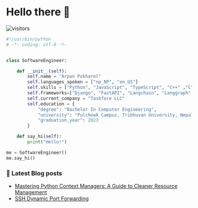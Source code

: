# Hello there 👋

![visitors](https://visitor-badge.laobi.icu/badge?page_id=Naearp777.Naearp777)

```python
#!/usr/bin/python
# -*- coding: utf-8 -*-


class SoftwareEngineer:

    def __init__(self):
        self.name = "Arpan Pokharel"
        self.languages_spoken = ["np_NP", "en_US"]
        self.skills = ["Python", "JavaScript", "TypeScript", "C++" ,"C"]
        self.frameworks=["Django", "FastAPI", "Langchain", "Langgraph", "React", "Next.js", "TailwindCSS", "SASS", "Bootstrap", "React Native"]
        self.current_company = "Taskfore LLC"
        self.education = {
            "degree": "Bachelor In Computer Engineering",
            "university": "Pulchowk Campus, Tribhuvan University, Nepal",
            "graduation_year": 2023
        }

    def say_hi(self):
        print("Hello!")

me = SoftwareEngineer()
me.say_hi()

```

### 📔 Latest Blog posts

- [Mastering Python Context Managers: A Guide to Cleaner Resource Management](https://www.arpanpokharel.com.np/blogs/mastering-python-context-managers)
- [SSH Dynamic Port Forwarding](https://www.arpanpokharel.com.np/blogs/ssh-dynamic-port-forwarding)
